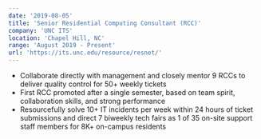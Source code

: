 ```yaml
---
date: '2019-08-05'
title: 'Senior Residential Computing Consultant (RCC)'
company: 'UNC ITS'
location: 'Chapel Hill, NC'
range: 'August 2019 - Present'
url: 'https://its.unc.edu/resource/resnet/'
---
```


- Collaborate directly with management and closely mentor 9 RCCs to deliver quality control for 50+ weekly tickets
- First RCC promoted after a single semester, based on team spirit, collaboration skills, and strong performance
- Resourcefully solve 10+ IT incidents per week within 24 hours of ticket submissions and direct 7 biweekly tech fairs as 1 of 35 on-site support staff members for 8K+ on-campus residents
